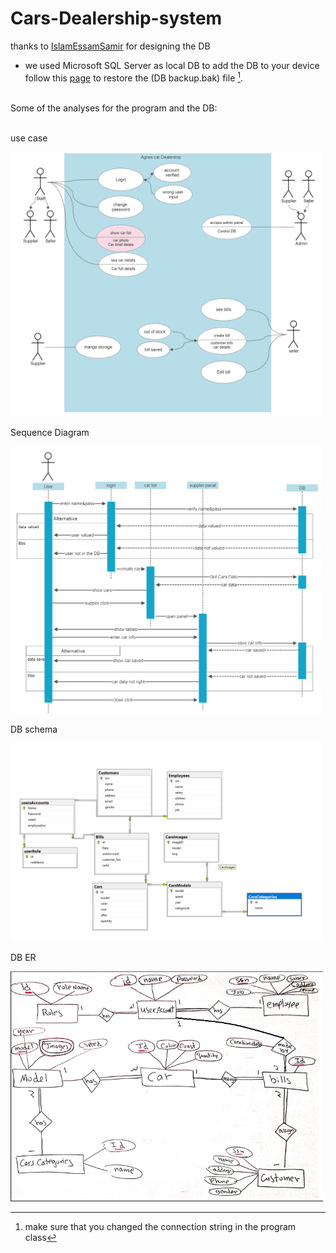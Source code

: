 # Cars-Dealership-system

thanks to [IslamEssamSamir](https://github.com/IslamEssamSamir) for designing the DB

- we used Microsoft SQL Server as local DB to add the DB to your device follow this [page](https://learn.microsoft.com/en-us/sql/relational-databases/backup-restore/quickstart-backup-restore-database?view=sql-server-ver16) to restore the (DB backup.bak) file [^1].


<br>Some of the analyses for the program and the DB:


<br>use case

<img src="./analyze/usecase.png" alt="use case" title="use case" width="500">

Sequence Diagram

<img src="./analyze/SequenceDiagram.png" alt="Sequence Diagram" title="Sequence Diagram" width="500">

DB schema

<img src="./analyze/schema.png" alt="schema" title="schema" width="500">

DB ER

<img src="./analyze/ER.png" alt="use case" title="use case" width="500">




[^1]:make sure that you changed the connection string in the program class 
